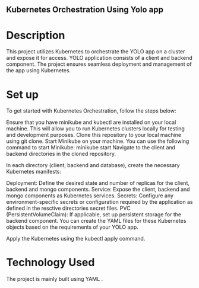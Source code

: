  ## Kubernetes Orchestration Using Yolo app

# Description
This project utilizes Kubernetes to orchestrate the YOLO app on a cluster and expose it for access. YOLO  application consists of a client and backend component. The project ensures seamless deployment and management of the app using Kubernetes.

# Set up
To get started with  Kubernetes Orchestration, follow the steps below:

Ensure that you have minikube and kubectl are installed on your local machine. This will allow  you to run Kubernetes clusters locally for testing and development purposes.
Clone this repository to your local machine using git clone.
Start Minikube on your machine. You can use the following command to start Minikube:
minikube start
Navigate to the client and backend directories in the cloned repository.

In each directory (client, backend and database), create the necessary Kubernetes manifests:

Deployment: Define the desired state and number of replicas for the client, backend and mongo components.
Service: Expose the client, backend and mongo components as Kubernetes services.
Secrets: Configure any environment-specific secrets or configuration required by the application as defined in the resctive directories secret files.
PVC (PersistentVolumeClaim): If applicable, set up persistent storage for the backend component.
You can create the YAML files for these Kubernetes objects based on the requirements of your YOLO app.

Apply the Kubernetes using the kubectl apply command. 

# Technology Used
The project is mainly built using YAML .



